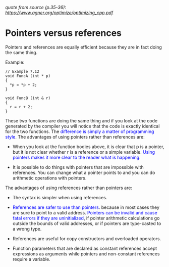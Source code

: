 _quote from source (p.35-36): https://www.agner.org/optimize/optimizing_cpp.pdf_

# Pointers versus references

Pointers and references are equally efficient because they are in fact doing the same thing.

Example:

    // Example 7.12
    void FuncA (int * p)
    {
      *p = *p + 2;
    }

    void FuncB (int & r)
    {
      r = r + 2;
    }


These two functions are doing the same thing and if you look at the code generated by the compiler you will notice that the code is exactly identical for the two functions. The <span style="color:blue">difference is simply a matter of programming style</span>. The advantages of using pointers rather than references are:

* When you look at the function bodies above, it is clear that p is a pointer, but it is not clear whether r is a reference or a simple variable. <span style="color:blue">Using pointers makes it more clear to the reader what is happening</span>.

* It is possible to do things with pointers that are impossible with references. You can change what a pointer points to and you can do arithmetic operations with pointers.

The advantages of using references rather than pointers are:

* The syntax is simpler when using references.

* <span style="color:blue">References are safer to use than pointers</span>. because in most cases they are sure to point to a valid address. <span style="color:blue">Pointers can be invalid and cause fatal errors if they are uninitialized</span>, if pointer arithmetic calculations go outside the bounds of valid addresses, or if pointers are type-casted to a wrong type.

* References are useful for copy constructors and overloaded operators.

* Function parameters that are declared as constant references accept expressions as arguments while pointers and non-constant references require a variable.
